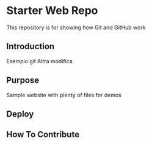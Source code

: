 # Starter Web Repo

This repository is for showing how Git and GitHub work

## Introduction
Esempio git
Altra modifica.
## Purpose

Sample website with plenty of files for demos

## Deploy

## How To Contribute

